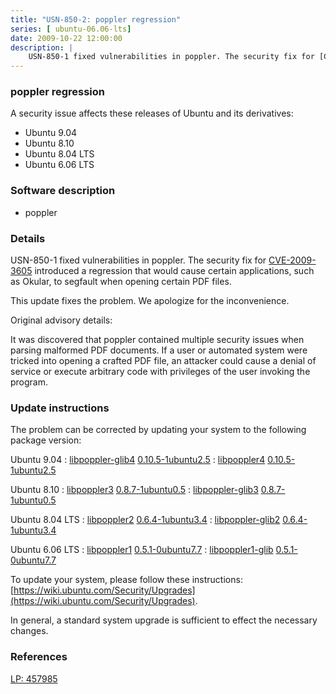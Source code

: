 ```yaml
---
title: "USN-850-2: poppler regression"
series: [ ubuntu-06.06-lts]
date: 2009-10-22 12:00:00
description: |
    USN-850-1 fixed vulnerabilities in poppler. The security fix for [CVE-2009-3605](http://people.ubuntu.com/~ubuntu-security/cve/CVE-2009-3605) introduced a regression that would cause certain applications, such as Okular, to segfault when opening certain PDF files.
--- 
```

 
### poppler regression

A security issue affects these releases of Ubuntu and its derivatives:

* Ubuntu 9.04
* Ubuntu 8.10
* Ubuntu 8.04 LTS
* Ubuntu 6.06 LTS

### Software description

* poppler 

### Details

USN-850-1 fixed vulnerabilities in poppler. The security fix for [CVE-2009-3605](http://people.ubuntu.com/~ubuntu-security/cve/CVE-2009-3605) introduced a regression that would cause certain applications, such as Okular, to segfault when opening certain PDF files.

This update fixes the problem. We apologize for the inconvenience.

Original advisory details:

 It was discovered that poppler contained multiple security issues when parsing malformed PDF documents. If a user or automated system were tricked into opening a crafted PDF file, an attacker could cause a denial of service or execute arbitrary code with privileges of the user invoking the program. 

### Update instructions

The problem can be corrected by updating your system to the following package version:

Ubuntu 9.04
 : [libpoppler-glib4](https://launchpad.net/ubuntu/+source/poppler) <span> [0.10.5-1ubuntu2.5](https://launchpad.net/ubuntu/+source/poppler/0.10.5-1ubuntu2.5) </span> 
 : [libpoppler4](https://launchpad.net/ubuntu/+source/poppler) <span> [0.10.5-1ubuntu2.5](https://launchpad.net/ubuntu/+source/poppler/0.10.5-1ubuntu2.5) </span> 

Ubuntu 8.10
 : [libpoppler3](https://launchpad.net/ubuntu/+source/poppler) <span> [0.8.7-1ubuntu0.5](https://launchpad.net/ubuntu/+source/poppler/0.8.7-1ubuntu0.5) </span> 
 : [libpoppler-glib3](https://launchpad.net/ubuntu/+source/poppler) <span> [0.8.7-1ubuntu0.5](https://launchpad.net/ubuntu/+source/poppler/0.8.7-1ubuntu0.5) </span> 

Ubuntu 8.04 LTS
 : [libpoppler2](https://launchpad.net/ubuntu/+source/poppler) <span> [0.6.4-1ubuntu3.4](https://launchpad.net/ubuntu/+source/poppler/0.6.4-1ubuntu3.4) </span> 
 : [libpoppler-glib2](https://launchpad.net/ubuntu/+source/poppler) <span> [0.6.4-1ubuntu3.4](https://launchpad.net/ubuntu/+source/poppler/0.6.4-1ubuntu3.4) </span> 

Ubuntu 6.06 LTS
 : [libpoppler1](https://launchpad.net/ubuntu/+source/poppler) <span> [0.5.1-0ubuntu7.7](https://launchpad.net/ubuntu/+source/poppler/0.5.1-0ubuntu7.7) </span> 
 : [libpoppler1-glib](https://launchpad.net/ubuntu/+source/poppler) <span> [0.5.1-0ubuntu7.7](https://launchpad.net/ubuntu/+source/poppler/0.5.1-0ubuntu7.7) </span> 

To update your system, please follow these instructions: [https://wiki.ubuntu.com/Security/Upgrades](https://wiki.ubuntu.com/Security/Upgrades).

In general, a standard system upgrade is sufficient to effect the necessary changes. 

### References

 [LP: 457985](https://launchpad.net/bugs/457985)
 
